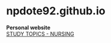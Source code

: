 # npdote92.github.io
**Personal website**  
[STUDY TOPICS - NURSING]([https://npdote92.github.io/](https://npdote92.github.io/study-topics/))
